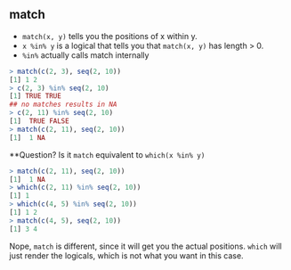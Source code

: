 ## match

* `match(x, y)` tells you the positions of x within y.
* `x %in% y` is a logical that tells you that `match(x, y)` has length > 0.
* `%in%` actually calls match internally

```R
> match(c(2, 3), seq(2, 10))
[1] 1 2
> c(2, 3) %in% seq(2, 10)
[1] TRUE TRUE
## no matches results in NA
> c(2, 11) %in% seq(2, 10)
[1]  TRUE FALSE
> match(c(2, 11), seq(2, 10))
[1]  1 NA
```

**Question? Is it `match` equivalent to `which(x %in% y)`

```R
> match(c(2, 11), seq(2, 10))
[1]  1 NA
> which(c(2, 11) %in% seq(2, 10))
[1] 1
> which(c(4, 5) %in% seq(2, 10))
[1] 1 2
> match(c(4, 5), seq(2, 10))
[1] 3 4
```

Nope, `match` is different, since it will get you the actual positions.  `which` will just render the logicals, which is not what you want in this case.
